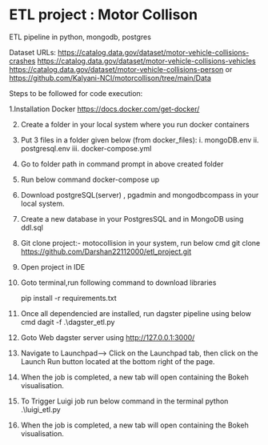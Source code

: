 # ETL project : Motor Collison
ETL pipeline in python, mongodb, postgres

Dataset URLs:
https://catalog.data.gov/dataset/motor-vehicle-collisions-crashes
https://catalog.data.gov/dataset/motor-vehicle-collisions-vehicles
https://catalog.data.gov/dataset/motor-vehicle-collisions-person
or 
https://github.com/Kalyani-NCI/motorcollison/tree/main/Data

Steps to be followed for code execution:

1.Installation Docker
  https://docs.docker.com/get-docker/

2. Create a folder in your local system where you run docker containers

3. Put 3 files in a folder given below (from docker_files):
  i. mongoDB.env
 ii. postgresql.env
iii. docker-compose.yml

4. Go to folder path in command prompt in above created folder

5. Run below command
	docker-compose up

6. Download postgreSQL(server) , pgadmin and mongodbcompass in your local system.

7. Create a new database in your PostgresSQL and in MongoDB using ddl.sql

8. Git clone project:- motocollision in your system, run below cmd
git clone https://github.com/Darshan22112000/etl_project.git

9. Open project in IDE

10. Goto terminal,run following command to download libraries

	pip install -r requirements.txt

11. Once all dependencied are installed, run dagster pipeline using below cmd
 dagit -f .\dagster_etl.py  
 
12. Goto Web dagster server using http://127.0.0.1:3000/  

13. Navigate to Launchpad--> Click on the Launchpad tab, then click on the Launch Run button located at the bottom right of the page.

14. When the job is completed, a new tab will open containing the Bokeh visualisation.

15. To Trigger Luigi job run below command in the terminal
python .\luigi_etl.py

16. When the job is completed, a new tab will open containing the Bokeh visualisation.

